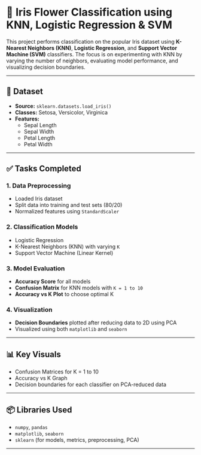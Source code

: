 # 🌸 Iris Flower Classification using KNN, Logistic Regression & SVM

This project performs classification on the popular Iris dataset using **K-Nearest Neighbors (KNN)**, **Logistic Regression**, and **Support Vector Machine (SVM)** classifiers. The focus is on experimenting with KNN by varying the number of neighbors, evaluating model performance, and visualizing decision boundaries.

---

## 📁 Dataset
- **Source:** `sklearn.datasets.load_iris()`
- **Classes:** Setosa, Versicolor, Virginica
- **Features:**
  - Sepal Length
  - Sepal Width
  - Petal Length
  - Petal Width

---

## ✅ Tasks Completed

### 1. Data Preprocessing
- Loaded Iris dataset
- Split data into training and test sets (80/20)
- Normalized features using `StandardScaler`

### 2. Classification Models
- Logistic Regression
- K-Nearest Neighbors (KNN) with varying `K`
- Support Vector Machine (Linear Kernel)

### 3. Model Evaluation
- **Accuracy Score** for all models
- **Confusion Matrix** for KNN models with `K = 1 to 10`
- **Accuracy vs K Plot** to choose optimal K

### 4. Visualization
- **Decision Boundaries** plotted after reducing data to 2D using PCA
- Visualized using both `matplotlib` and `seaborn`

---

## 📊 Key Visuals
- Confusion Matrices for K = 1 to 10
- Accuracy vs K Graph
- Decision boundaries for each classifier on PCA-reduced data

---

## 📦 Libraries Used
- `numpy`, `pandas`
- `matplotlib`, `seaborn`
- `sklearn` (for models, metrics, preprocessing, PCA)

---

